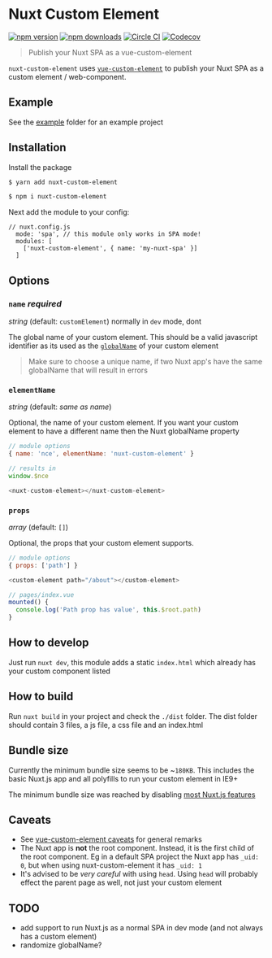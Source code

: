 # Nuxt Custom Element

[![npm version][npm-version-src]][npm-version-href]
[![npm downloads][npm-downloads-src]][npm-downloads-href]
[![Circle CI][circle-ci-src]][circle-ci-href]
[![Codecov][codecov-src]][codecov-href]

> Publish your Nuxt SPA as a vue-custom-element

`nuxt-custom-element` uses [`vue-custom-element`](https://github.com/karol-f/vue-custom-element) to publish your Nuxt SPA as a custom element / web-component.

## Example

See the [example](./example) folder for an example project

## Installation

Install the package

```bash
$ yarn add nuxt-custom-element

$ npm i nuxt-custom-element
```

Next add the module to your config:

```
// nuxt.config.js
  mode: 'spa', // this module only works in SPA mode!
  modules: [
    ['nuxt-custom-element', { name: 'my-nuxt-spa' }]
  ]
```

## Options

### `name` *required*
_string_ (default: `customElement`) normally in `dev` mode, dont

The global name of your custom element. This should be a valid javascript identifier as its used as the [`globalName`](https://nuxtjs.org/api/configuration-global-name#the-globalname-property) of your custom element

> Make sure to choose a unique name, if two Nuxt app's have the same globalName that will result in errors

### `elementName`
_string_ (default: _same as name_)

Optional, the name of your custom element. If you want your custom element to have a different name then the Nuxt globalName property

```js
// module options
{ name: 'nce', elementName: 'nuxt-custom-element' }

// results in
window.$nce

<nuxt-custom-element></nuxt-custom-element>
```

### `props`
_array_ (default: `[]`)

Optional, the props that your custom element supports.

```js
// module options
{ props: ['path'] }

<custom-element path="/about"></custom-element>

// pages/index.vue
mounted() {
  console.log('Path prop has value', this.$root.path)
}
```

## How to develop

Just run `nuxt dev`, this module adds a static `index.html` which already has your custom component listed

## How to build

Run `nuxt build` in your project and check the `./dist` folder. The dist folder should contain 3 files, a js file, a css file and an index.html

## Bundle size

Currently the minimum bundle size seems to be ~`180KB`. This includes the basic Nuxt.js app and all polyfills to run your custom element in IE9+

The minimum bundle size was reached by disabling [most Nuxt.js features](https://github.com/nuxt/nuxt.js/blob/dev/packages/config/src/config/_app.js#L63-L77)

## Caveats

- See [vue-custom-element caveats](https://github.com/karol-f/vue-custom-element#caveats) for general remarks
- The Nuxt app is **not** the root component. Instead, it is the first child of the root component. Eg in a default SPA project the Nuxt app has `_uid: 0`, but when using nuxt-custom-element it has `_uid: 1`
- It's advised to be _very careful_ with using `head`. Using `head` will probably effect the parent page as well, not just your custom element

## TODO

- add support to run Nuxt.js as a normal SPA in dev mode (and not always has a custom element)
- randomize globalName?

<!-- Badges -->
[npm-version-src]: https://img.shields.io/npm/v/pimlie/nuxt-custom-element/latest.svg?style=flat-square
[npm-version-href]: https://npmjs.com/package/pimlie/nuxt-custom-element

[npm-downloads-src]: https://img.shields.io/npm/dt/pimlie/nuxt-custom-element.svg?style=flat-square
[npm-downloads-href]: https://npmjs.com/package/pimlie/nuxt-custom-element

[circle-ci-src]: https://img.shields.io/circleci/project/github/pimlie/nuxt-custom-element.svg?style=flat-square
[circle-ci-href]: https://circleci.com/gh/pimlie/nuxt-custom-element

[codecov-src]: https://img.shields.io/codecov/c/github/pimlie/nuxt-custom-element.svg?style=flat-square
[codecov-href]: https://codecov.io/gh/pimlie/nuxt-custom-element

